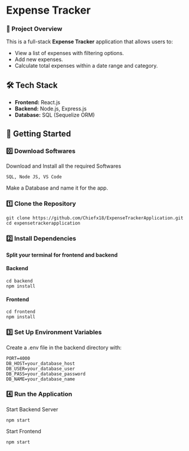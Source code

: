 
# Expense Tracker

### 📌 Project Overview
This is a full-stack **Expense Tracker** application that allows users to:
- View a list of expenses with filtering options.
- Add new expenses.
- Calculate total expenses within a date range and category.

## 🛠 Tech Stack
- **Frontend:** React.js
- **Backend:** Node.js, Express.js
- **Database:** SQL (Sequelize ORM)

## 🚀 Getting Started

### **0️⃣ Download Softwares**
Download and Install all the required Softwares
``` 
SQL, Node JS, VS Code 
```
Make a Database and name it for the app.

### **1️⃣ Clone the Repository**
```
git clone https://github.com/Chiefx18/ExpenseTrackerApplication.git
cd expensetrackerapplication
```
### **2️⃣ Install Dependencies**

#### **Split your terminal for frontend and backend** 

#### Backend
```
cd backend
npm install
```
#### Frontend
```
cd frontend
npm install
```
### **3️⃣ Set Up Environment Variables**
Create a .env file in the backend directory with:
```
PORT=4000
DB_HOST=your_database_host
DB_USER=your_database_user
DB_PASS=your_database_password
DB_NAME=your_database_name
```
### **4️⃣ Run the Application**
Start Backend Server
```
npm start
```
Start Frontend 
```
npm start
```
